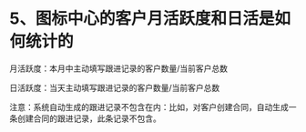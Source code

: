 # 5、图标中心的客户月活跃度和日活是如何统计的

月活跃度：本月中主动填写跟进记录的客户数量/当前客户总数

日活跃度：当天主动填写跟进记录的客户数量/当前客户总数

注意：系统自动生成的跟进记录不包含在内：比如，对客户创建合同，自动生成一条创建合同的跟进记录，此条记录不包含。

